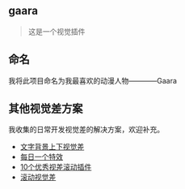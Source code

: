 ## gaara
> 这是一个视觉插件
## 命名
我将此项目命名为我最喜欢的动漫人物————Gaara
## 其他视觉差方案
我收集的日常开发视觉差的解决方案，欢迎补充。
- [文字背景上下视觉差](https://codepen.io/MKFMIKU/pen/pEvwdj)
- [每日一个特效](https://zhuanlan.zhihu.com/p/22321170)
- [10个优秀视差滚动插件](https://www.w3cplus.com/source/10-best-Parallax-Scrolling-plugin.html)
- [滚动视觉差](http://f2e.tming.net.cn/special/parallaxscrolling/#c1)
